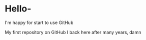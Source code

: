 # Hello-
I'm happy for start to use GitHub

My first repository on GitHub
I back here after many years, damn

